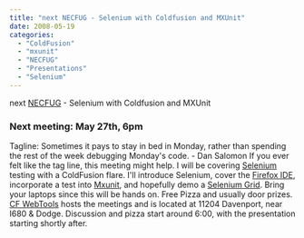 ```yaml
---
title: "next NECFUG - Selenium with Coldfusion and MXUnit"
date: 2008-05-19
categories: 
  - "ColdFusion"
  - "mxunit"
  - "NECFUG"
  - "Presentations"
  - "Selenium"
---
```


next [NECFUG](http://www.necfug.com/) - Selenium with Coldfusion and MXUnit

### Next meeting: May 27th, 6pm

Tagline: Sometimes it pays to stay in bed in Monday, rather than spending the rest of the week debugging Monday's code. - Dan Salomon If you ever felt like the tag line, this meeting might help. I will be covering [Selenium](http://selenium.openqa.org/) testing with a ColdFusion flare. I'll introduce Selenium, cover the [Firefox IDE](http://selenium-ide.openqa.org/), incorporate a test into [Mxunit](http://mxunit.org/), and hopefully demo a [Selenium Grid](http://selenium-grid.openqa.org/). Bring your laptops since this will be hands on. Free Pizza and usually door prizes. [CF WebTools](http://www.cfwebtools.com) hosts the meetings and is located at 11204 Davenport, near I680 & Dodge. Discussion and pizza start around 6:00, with the presentation starting shortly after.
